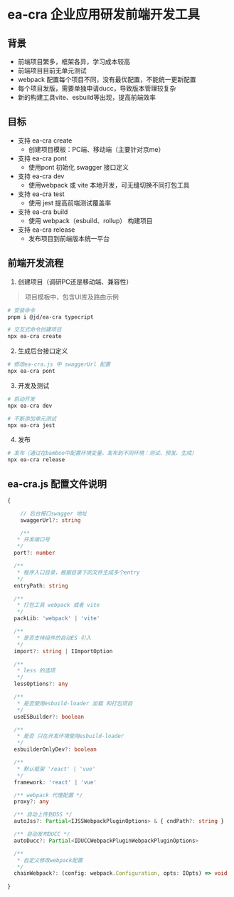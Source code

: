 # ea-cra 企业应用研发前端开发工具

## 背景  
  
- 前端项目繁多，框架各异，学习成本较高
- 前端项目目前无单元测试
- webpack 配置每个项目不同，没有最优配置，不能统一更新配置
- 每个项目发版，需要单独申请ducc，导致版本管理较复杂
- 新的构建工具vite、esbuild等出现，提高前端效率  

## 目标

- 支持 ea-cra create
  - 创建项目模板：PC端、移动端（主要针对京me）
- 支持 ea-cra pont
  - 使用pont 初始化 swagger 接口定义
- 支持 ea-cra dev
  - 使用webpack 或 vite 本地开发，可无缝切换不同打包工具
- 支持 ea-cra test
  - 使用 jest 提高前端测试覆盖率
- 支持 ea-cra build
  - 使用 webpack（esbuild、rollup） 构建项目
- 支持 ea-cra release
  - 发布项目到前端版本统一平台  

## 前端开发流程

1. 创建项目（调研PC还是移动端、兼容性）  

> 项目模板中，包含UI库及路由示例
  
```bash
# 安装命令
pnpm i @jd/ea-cra typecript

# 交互式命令创建项目
npx ea-cra create

```

2. 生成后台接口定义
```bash
# 修改ea-cra.js 中 swaggerUrl 配置
npx ea-cra pont
```

3. 开发及测试

```bash
# 启动开发
npx ea-cra dev

# 不断添加单元测试
npx ea-cra jest
```

4. 发布

```bash
# 发布（通过在bamboo中配置环境变量，发布到不同环境：测试、预发、生成）
npx ea-cra release
```

## ea-cra.js 配置文件说明

```typescript
{

    // 后台接口swagger 地址
    swaggerUrl?: string

    /**
   * 开发端口号
   */
  port?: number

  /**
   * 程序入口目录，根据目录下的文件生成多个entry
   */
  entryPath: string

  /**
   * 打包工具 webpack 或者 vite
   */
  packLib: 'webpack' | 'vite'

  /**
   * 是否支持组件的自动ES 引入
   */
  import?: string | IImportOption

  /**
   * less 的选项
   */
  lessOptions?: any

  /**
   * 是否使用esbuild-loader 加载 和打包项目
   */
  useESBuilder?: boolean

  /**
   * 是否 只在开发环境使用esbuild-loader
   */
  esbuilderOnlyDev?: boolean

  /**
   * 默认框架 'react' | 'vue'
   */
  framework: 'react' | 'vue'

  /** webpack 代理配置 */
  proxy?: any

  /** 自动上传到OSS */
  autoJss?: Partial<IJSSWebpackPluginOptions> & { cndPath?: string }

  /** 自动发布DUCC */
  autoDucc?: Partial<IDUCCWebpackPluginWebpackPluginOptions>

  /**
   * 自定义修改webpack配置
   */
  chainWebpack?: (config: webpack.Configuration, opts: IOpts) => void
    
}
```
